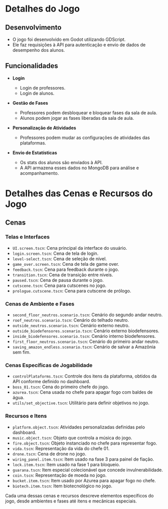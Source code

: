 # Detalhes do Jogo

## Desenvolvimento

- O jogo foi desenvolvido em Godot utilizando GDScript.
- Ele faz requisições à API para autenticação e envio de dados de desempenho dos alunos.

## Funcionalidades

- **Login**
  - Login de professores.
  - Login de alunos.

- **Gestão de Fases**
  - Professores podem desbloquear e bloquear fases da sala de aula.
  - Alunos podem jogar as fases liberadas da sala de aula.

- **Personalização de Atividades**
  - Professores podem mudar as configurações de atividades das plataformas.

- **Envio de Estatísticas**
  - Os stats dos alunos são enviados à API.
  - A API armazena esses dados no MongoDB para análise e acompanhamento.


# Detalhes das Cenas e Recursos do Jogo

## Cenas

### Telas e Interfaces
- `UI.screen.tscn`: Cena principal da interface do usuário.
- `login.screen.tscn`: Cena de tela de login.
- `level-select.tscn`: Cena de seleção de nível.
- `game_over.screen.tscn`: Cena de tela de game over.
- `feedback.tscn`: Cena para feedback durante o jogo.
- `transition.tscn`: Cena de transição entre níveis.
- `paused.tscn`: Cena de pausa durante o jogo.
- `cutscene.tscn`: Cena para cutscenes no jogo.
- `prologue.cutscene.tscn`: Cena para cutscene de prólogo.
  
### Cenas de Ambiente e Fases
- `second_floor_neutros.scenario.tscn`: Cenário do segundo andar neutro.
- `roof_neutros.scenario.tscn`: Cenário do telhado neutro.
- `outside_neutros.scenario.tscn`: Cenário externo neutro.
- `outside_biodefensores.scenario.tscn`: Cenário externo biodefensores.
- `inside_biodefensores.scenario.tscn`: Cenário interno biodefensores.
- `first_floor_neutros.scenario.tscn`: Cenário do primeiro andar neutro.
- `saving_amazon_endless.scenario.tscn`: Cenário de salvar a Amazônia sem fim.
  
### Cenas Específicas de Jogabilidade
- `controlPlataforms.tscn`: Controle dos itens da plataforma, obtidos da API conforme definido no dashboard.
- `boss_01.tscn`: Cena do primeiro chefe do jogo.
- `azurea.tscn`: Cena usada no chefe para apagar fogo com baldes de água.
- `utils/set_objective.tscn`: Utilitário para definir objetivos no jogo.

### Recursos e Itens
- `platform.object.tscn`: Atividades personalizadas definidas pelo dashboard.
- `music.object.tscn`: Objeto que controla a música do jogo.
- `fire.object.tscn`: Objeto instanciado no chefe para representar fogo.
- `vida.tscn`: Representação da vida do chefe 01.
- `drone.tscn`: Cena de drone no jogo.
- `wiring_panel.item.tscn`: Item usado na fase 3 para painel de fiação.
- `lock.item.tscn`: Item usado na fase 1 para bloqueio.
- `guarana.tscn`: Item especial colecionável que concede invulnerabilidade.
- `coin.tscn`: Representação de moeda no jogo.
- `bucket.item.tscn`: Item usado por Azurea para apagar fogo no chefe.
- `biotech.item.tscn`: Item biotecnológico no jogo.

Cada uma dessas cenas e recursos descreve elementos específicos do jogo, desde ambientes e fases até itens e mecânicas especiais.
